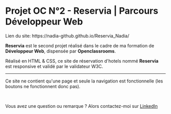 
<h1> Projet OC N°2 - Reservia | Parcours Développeur Web </h1>

<p> Lien du site: https://nadia-github.github.io/Reservia_Nadia/ </p>

<p> <strong>Reservia</strong> est le second projet réalisé dans le cadre de ma formation de<strong> Développeur Web</strong>, dispensée par <strong>Openclassrooms</strong>.</p>

<p> Réalisé en HTML & CSS, ce site de réservation d'hotels nommé <strong>Reservia</strong> est responsive et validé par le validateur W3C.</p>

___________________________________________________________________________________________________________

<p>Ce site ne contient qu'une page et seule la navigation est fonctionnelle (les boutons ne fonctionnent donc pas).</p>
<br>

<p> Vous avez une question ou remarque ? Alors contactez-moi sur <a href="https://www.linkedin.com/in/nadia-l-191550203/">LinkedIn </a></p>

 
 
